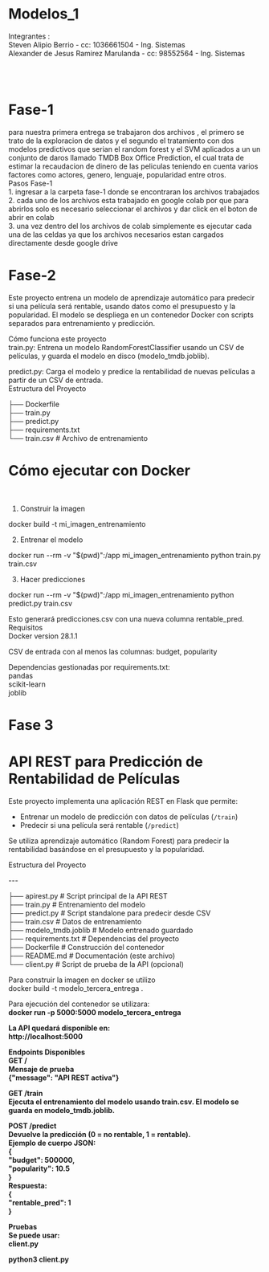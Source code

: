 # Modelos_1

Integrantes :<br>
Steven Alipio Berrio - cc: 1036661504 - Ing. Sistemas<br>
Alexander de Jesus Ramirez Marulanda - cc: 98552564 - Ing. Sistemas

<br>
<br>
<h1>Fase-1</h1>
para nuestra primera entrega se trabajaron dos archivos , el primero se trato de la exploracion de datos y el segundo el tratamiento con dos modelos predictivos 
que serian el random forest y el SVM aplicados a un un conjunto de daros llamado TMDB Box Office Prediction, el cual trata de estimar la recaudacion de dinero de las peliculas teniendo en cuenta varios factores como actores, genero, lenguaje, popularidad entre otros.
<br>
Pasos Fase-1 <br>
1. ingresar a la carpeta fase-1 donde se encontraran los archivos trabajados <br>
2. cada uno de los archivos esta trabajado en google colab por que para abrirlos solo es necesario seleccionar el archivos y dar click en el boton de abrir en colab <br>
3. una vez dentro del los archivos de colab simplemente es ejecutar cada una de las celdas ya que los archivos necesarios estan cargados directamente desde google drive <br>


<h1>Fase-2</h1>
Este proyecto entrena un modelo de aprendizaje automático para predecir si una película será rentable, usando datos como el presupuesto y la popularidad. El modelo se despliega en un contenedor Docker con scripts separados para entrenamiento y predicción. <br>

Cómo funciona este proyecto <br>
train.py: Entrena un modelo RandomForestClassifier usando un CSV de películas, y guarda el modelo en disco (modelo_tmdb.joblib).<br>


predict.py: Carga el modelo y predice la rentabilidad de nuevas películas a partir de un CSV de entrada.<br>
Estructura del Proyecto <br>

├── Dockerfile <br>
├── train.py <br>
├── predict.py  <br>
├── requirements.txt <br>
└── train.csv    	# Archivo de entrenamiento

<h1> Cómo ejecutar con Docker </h1><br>

1. Construir la imagen<br>

docker build -t mi_imagen_entrenamiento<br>

2. Entrenar el modelo <br>

docker run --rm -v "$(pwd)":/app mi_imagen_entrenamiento python train.py train.csv <br>

3. Hacer predicciones<br>

docker run --rm -v "$(pwd)":/app mi_imagen_entrenamiento python predict.py train.csv <br>

Esto generará predicciones.csv con una nueva columna rentable_pred. <br>
Requisitos <br>
Docker  version 28.1.1 <br>


CSV de entrada con al menos las columnas: budget, popularity <br>


Dependencias gestionadas por requirements.txt: <br>
 pandas <br>
 scikit-learn <br>
 joblib <br>


<h1>Fase 3</h1>

# API REST para Predicción de Rentabilidad de Películas<br>


Este proyecto implementa una aplicación REST en Flask que permite:<br>

- Entrenar un modelo de predicción con datos de películas (`/train`)<br>
- Predecir si una película será rentable (`/predict`)<br>

Se utiliza aprendizaje automático (Random Forest) para predecir la rentabilidad basándose en el presupuesto y la popularidad.<br>

Estructura del Proyecto<br>

---<br>




 ├── apirest.py     # Script principal de la API REST<br>
 ├── train.py       # Entrenamiento del modelo<br>
 ├── predict.py     # Script standalone para predecir desde CSV<br>
 ├── train.csv      # Datos de entrenamiento<br>
 ├── modelo_tmdb.joblib     # Modelo entrenado guardado<br>
 ├── requirements.txt       # Dependencias del proyecto<br>
 ├── Dockerfile             # Construcción del contenedor<br>
 ├── README.md              # Documentación (este archivo)<br>
 └── client.py              # Script de prueba de la API (opcional)<br>



Para construir la imagen en docker se utilizo <br>
  docker build -t modelo_tercera_entrega .<br>

Para ejecución del contenedor se utilizara:<br>
  <b>docker run -p 5000:5000 modelo_tercera_entrega<b><br>


La API quedará disponible en:<br>
  http://localhost:5000<br>


Endpoints Disponibles<br>
  GET /<br>
  Mensaje de prueba<br>
  {"message": "API REST activa"}<br>



GET /train<br>
Ejecuta el entrenamiento del modelo usando train.csv. El modelo se guarda en modelo_tmdb.joblib.<br>



POST /predict<br>
Devuelve la predicción (0 = no rentable, 1 = rentable).<br>
Ejemplo de cuerpo JSON:<br>
 {<br>
   "budget": 500000,<br>
   "popularity": 10.5<br>
 }<br>
 Respuesta:<br>
 {<br>
   "rentable_pred": 1<br>
 }<br>


Pruebas<br>
Se puede usar:<br>
 client.py<br>


 python3 client.py<br>





